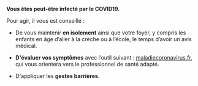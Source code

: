 **Vous êtes peut-être infecté par le COVID19.**

Pour agir, il vous est conseillé :

* De vous maintenir **en isolement** ainsi que votre foyer, y compris les enfants en âge d’aller à la crèche ou à l’école, le temps d’avoir un avis médical.

* **D'évaluer vos symptômes** avec l’outil suivant : [maladiecoronavirus.fr](https://www.maladiecoronavirus.fr/), qui vous orientera vers le professionnel de santé adapté.

* D'appliquer les **gestes barrières.**
